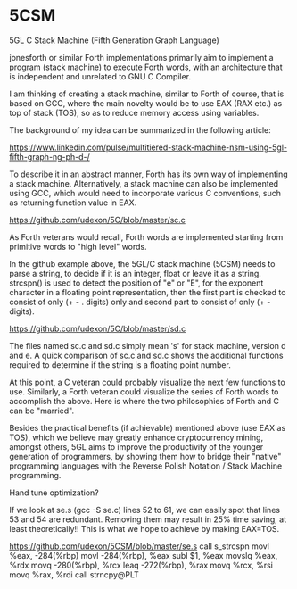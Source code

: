 # 5CSM
5GL C Stack Machine (Fifth Generation Graph Language)

jonesforth or similar Forth implementations primarily aim to implement a program (stack machine) to execute Forth words, with an architecture that is independent and unrelated to GNU C Compiler.

I am thinking of creating a stack machine, similar to Forth of course, that is based on GCC, where the main novelty would be to use EAX (RAX etc.) as top of stack (TOS), so as to reduce memory access using variables.

The background of my idea can be summarized in the following article:

https://www.linkedin.com/pulse/multitiered-stack-machine-nsm-using-5gl-fifth-graph-ng-ph-d-/

To describe it in an abstract manner, Forth has its own way of implementing a stack machine. Alternatively, a stack machine can also be implemented using GCC, which would need to incorporate various C conventions, such as returning function value in EAX.

https://github.com/udexon/5C/blob/master/sc.c

As Forth veterans would recall, Forth words are implemented starting from primitive words to "high level" words.

In the github example above, the 5GL/C stack machine (5CSM) needs to parse a string, to decide if it is an integer, float or leave it as a string. strcspn() is used to detect the position of "e" or "E", for the exponent character in a floating point representation, then the first part is checked to consist of only (+  - . digits)  only and second part to consist of only (+ - digits).

https://github.com/udexon/5C/blob/master/sd.c

The files named sc.c and sd.c simply mean 's' for stack machine, version d and e. A quick comparison of sc.c and sd.c shows the additional functions required to determine if the string is a floating point number.

At this point, a C veteran could probably visualize the next few functions to use. Similarly, a Forth veteran could visualize the series of Forth words to accomplish the above. Here is where the two philosophies of Forth and C can be "married". 

Besides the practical benefits (if achievable) mentioned above (use EAX as TOS), which we believe may greatly enhance cryptocurrency mining, amongst others, 5GL aims to improve the productivity of the younger generation of programmers, by showing them how to bridge their "native" programming languages with the Reverse Polish Notation / Stack Machine programming.

Hand tune optimization?

If we look at se.s (gcc -S se.c) lines 52 to 61, we can easily spot that lines 53 and 54 are redundant. Removing them may result in 25% time saving, at least theoretically!! This is what we hope to achieve by making EAX=TOS.

https://github.com/udexon/5CSM/blob/master/se.s
call	s_strcspn
movl	%eax, -284(%rbp)
movl	-284(%rbp), %eax
subl	$1, %eax
movslq	%eax, %rdx
movq	-280(%rbp), %rcx
leaq	-272(%rbp), %rax
movq	%rcx, %rsi
movq	%rax, %rdi
call	strncpy@PLT
